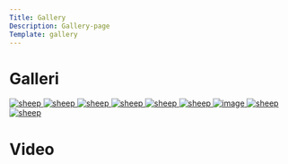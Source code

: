 ```yaml
---
Title: Gallery
Description: Gallery-page
Template: gallery
---
```


Galleri
==================



<picture>
    <a href="%base_url%/image/gallery8.jpg" aria-label="Image">
    <source media="(min-width: 668px)" srcset="%base_url%/image/gallery8.jpg?width=50%">
    <source media="(min-width: 376px)" srcset="%base_url%/image/gallery8.jpg?w=50&h=150&crop-to-fit">
    <img src="%base_url%/image/gallery8.jpg?w=450&h=350&crop-to-fit&q=50" alt="sheep">
    </a>
</picture>

<picture>
    <a href="%base_url%/image/gallery9.jpg" aria-label="Image">
    <source media="(min-width: 668px)" srcset="%base_url%/image/gallery9.jpg?width=50%">
    <source media="(min-width: 376px)" srcset="%base_url%/image/gallery9.jpg?w=250&h=150&crop-to-fit">
    <img src="%base_url%/image/gallery9.jpg?w=450&h=350&crop-to-fit&q=50" alt="sheep">
    </a>
</picture>

<picture>
    <a href="%base_url%/image/gallery3.jpg" aria-label="Image">
    <source media="(min-width: 668px)" srcset="%base_url%/image/gallery3.jpg?width=50%">
    <source media="(min-width: 376px)" srcset="%base_url%/image/gallery3.jpg?w=250&h=150&crop-to-fit">
    <img src="%base_url%/image/gallery3.jpg?w=450&h=350&crop-to-fit&q=50&q=50" alt="sheep">
    </a>
</picture>
<picture>
    <a href="%base_url%/image/gallery15.jpg" aria-label="Image"> 
    <source media="(min-width: 668px)" srcset="%base_url%/image/gallery15.jpg?width=50%">
    <source media="(min-width: 376px)" srcset="%base_url%/image/gallery15.jpg?w=250&h=150&crop-to-fit">
    <img src="%base_url%/image/gallery15.jpg?w=450&h=350&crop-to-fit&q=50" alt="sheep">
    </a>
</picture>

<picture>
    <a href="%base_url%/image/gallery13.jpg" aria-label="Image"> 
    <source media="(min-width: 668px)" srcset="%base_url%/image/gallery13.jpg?width=50%">
    <source media="(min-width: 376px)" srcset="%base_url%/image/gallery13.jpg?w=250&h=150&crop-to-fit">
    <img src="%base_url%/image/gallery13.jpg?w=450&h=350&crop-to-fit&q=50" alt="sheep">
    </a>
</picture>

<picture>
    <a href="%base_url%/image/gallery14.jpg" aria-label="Image">
    <source media="(min-width: 668px)" srcset="%base_url%/image/gallery14.jpg?width=50%">
    <source media="(min-width: 376px)" srcset="%base_url%/image/gallery14.jpg?w=250&h=150&crop-to-fit">
    <img src="%base_url%/image/gallery14.jpg?w=450&h=350&crop-to-fit&q=50" alt="sheep">
    </a>
</picture>

<picture>
    <a href="%base_url%/image/gallery16.jpg" aria-label="Image">
    <source media="(min-width: 668px)" srcset="%base_url%/image/gallery16.jpg?width=50%">
    <source media="(min-width: 600px)" srcset="%base_url%/image/gallery16.jpg?w=250&h=150&crop-to-fit">
    <img src="%base_url%/image/gallery16.jpg?w=450&h=350&crop-to-fit&q=50" alt="image">
    </a>
</picture>

<picture>
    <a href="%base_url%/image/gallery10.jpg" aria-label="Image">
    <source media="(min-width: 668px)" srcset="%base_url%/image/gallery10.jpg?width=50%">
    <source media="(min-width: 376px)" srcset="%base_url%/image/gallery10.jpg?w=250&h=150&crop-to-fit">
    <img src="%base_url%/image/gallery10.jpg?w=450&h=350&crop-to-fit&q=50" alt="sheep">
    </a>
</picture>

<picture>
    <a href="%base_url%/image/gallery12.jpg" aria-label="Image"> 
    <source media="(min-width: 668px)" srcset="%base_url%/image/gallery12.jpg?width=50%">
    <source media="(min-width: 376px)" srcset="%base_url%/image/gallery12.jpg?w=250&h=150&crop-to-fit">
    <img src="%base_url%/image/gallery12.jpg?w=450&h=350&crop-to-fit&q=50" alt="sheep">
    </a>
</picture>


Video
==================


